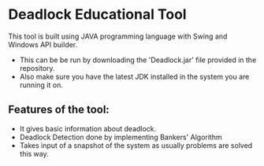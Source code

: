 # Deadlock Educational Tool
This tool is built using JAVA programming language with Swing and Windows API builder. 

* This can be be run by downloading the 'Deadlock.jar' file provided in the repository. 
* Also make sure you have the latest JDK installed in the system you are running it on. 

Features of the tool:
-
* It gives basic information about deadlock.
* Deadlock Detection done by implementing Bankers' Algorithm
* Takes input of a snapshot of the system as usually problems are solved this way.
